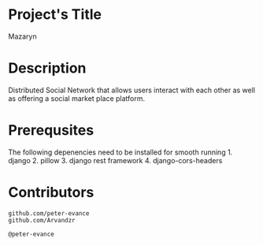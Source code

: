 # Project's Title

Mazaryn

# Description

Distributed Social Network that allows users interact with each other as well as offering a social market place platform.

# Prerequsites

The following depenencies need to be installed for smooth running 1. django 2. pillow 3. django rest framework 4. django-cors-headers

# Contributors

    github.com/peter-evance
    github.com/Arvandzr

    @peter-evance
